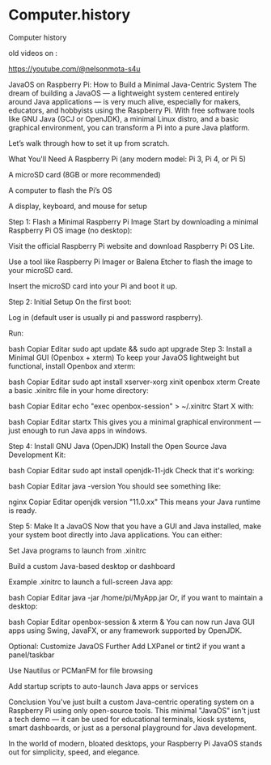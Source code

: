 # Computer.history
Computer history 


old videos on :

https://youtube.com/@nelsonmota-s4u

JavaOS on Raspberry Pi: How to Build a Minimal Java-Centric System
The dream of building a JavaOS — a lightweight system centered entirely around Java applications — is very much alive, especially for makers, educators, and hobbyists using the Raspberry Pi. With free software tools like GNU Java (GCJ or OpenJDK), a minimal Linux distro, and a basic graphical environment, you can transform a Pi into a pure Java platform.

Let’s walk through how to set it up from scratch.

 What You'll Need
A Raspberry Pi (any modern model: Pi 3, Pi 4, or Pi 5)

A microSD card (8GB or more recommended)

A computer to flash the Pi’s OS

A display, keyboard, and mouse for setup

 Step 1: Flash a Minimal Raspberry Pi Image
Start by downloading a minimal Raspberry Pi OS image (no desktop):

Visit the official Raspberry Pi website and download Raspberry Pi OS Lite.

Use a tool like Raspberry Pi Imager or Balena Etcher to flash the image to your microSD card.

Insert the microSD card into your Pi and boot it up.

 Step 2: Initial Setup
On the first boot:

Log in (default user is usually pi and password raspberry).

Run:

bash
Copiar
Editar
sudo apt update && sudo apt upgrade
 Step 3: Install a Minimal GUI (Openbox + xterm)
To keep your JavaOS lightweight but functional, install Openbox and xterm:

bash
Copiar
Editar
sudo apt install xserver-xorg xinit openbox xterm
Create a basic .xinitrc file in your home directory:

bash
Copiar
Editar
echo "exec openbox-session" > ~/.xinitrc
Start X with:

bash
Copiar
Editar
startx
This gives you a minimal graphical environment — just enough to run Java apps in windows.

 Step 4: Install GNU Java (OpenJDK)
Install the Open Source Java Development Kit:

bash
Copiar
Editar
sudo apt install openjdk-11-jdk
Check that it's working:

bash
Copiar
Editar
java -version
You should see something like:

nginx
Copiar
Editar
openjdk version "11.0.xx"
This means your Java runtime is ready.

 Step 5: Make It a JavaOS
Now that you have a GUI and Java installed, make your system boot directly into Java applications. You can either:

Set Java programs to launch from .xinitrc

Build a custom Java-based desktop or dashboard

Example .xinitrc to launch a full-screen Java app:

bash
Copiar
Editar
java -jar /home/pi/MyApp.jar
Or, if you want to maintain a desktop:

bash
Copiar
Editar
openbox-session &
xterm &
You can now run Java GUI apps using Swing, JavaFX, or any framework supported by OpenJDK.

 Optional: Customize JavaOS Further
Add LXPanel or tint2 if you want a panel/taskbar

Use Nautilus or PCManFM for file browsing

Add startup scripts to auto-launch Java apps or services

 Conclusion
You've just built a custom Java-centric operating system on a Raspberry Pi using only open-source tools. This minimal "JavaOS" isn't just a tech demo — it can be used for educational terminals, kiosk systems, smart dashboards, or just as a personal playground for Java development.

In the world of modern, bloated desktops, your Raspberry Pi JavaOS stands out for simplicity, speed, and elegance.
